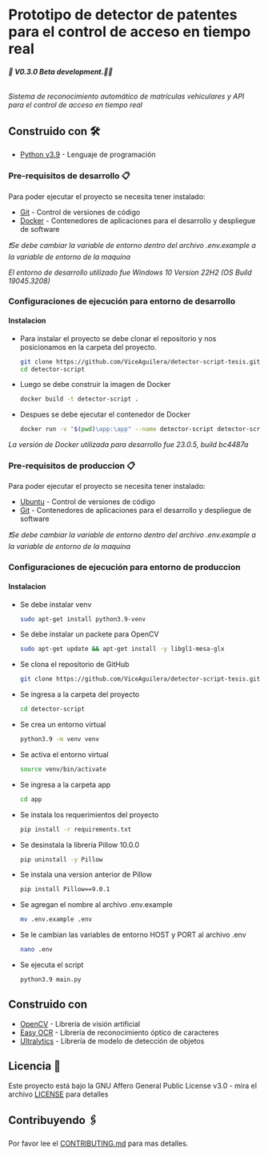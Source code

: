 # Prototipo de detector de patentes para el control de acceso en tiempo real

###### **🚧 V0.3.0 Beta development.🚧🔨**

_Sistema de reconocimiento automático de matrículas vehiculares y API para el control de acceso en tiempo real_

## Construido con 🛠️

- [Python v3.9](https://www.python.org/) - Lenguaje de programación

### Pre-requisitos de desarrollo 📋

Para poder ejecutar el proyecto se necesita tener instalado:

- [Git](https://git-scm.com/downloads) - Control de versiones de código
- [Docker](https://docs.docker.com/get-docker/) - Contenedores de aplicaciones para el desarrollo y despliegue de software

_❗Se debe cambiar la variable de entorno dentro del archivo .env.example a la variable de entorno de la maquina_

_El entorno de desarrollo utilizado fue Windows 10 Version 22H2 (OS Build 19045.3208)_

### Configuraciones de ejecución para entorno de desarrollo

#### Instalacion

- Para instalar el proyecto se debe clonar el repositorio y nos posicionamos en la carpeta del proyecto.

  ```bash
  git clone https://github.com/ViceAguilera/detector-script-tesis.git detector-script
  cd detector-script
  ```
  
- Luego se debe construir la imagen de Docker

  ```bash
  docker build -t detector-script .
  ```

- Despues se debe ejecutar el contenedor de Docker
  ```bash
  docker run -v "$(pwd)\app:\app" --name detector-script detector-script
  ```

_La versión de Docker utilizada para desarrollo fue 23.0.5, build bc4487a_

### Pre-requisitos de produccion 📋

Para poder ejecutar el proyecto se necesita tener instalado:

- [Ubuntu](https://ubuntu.com/download) - Control de versiones de código
- [Git](https://git-scm.com/downloads) - Contenedores de aplicaciones para el desarrollo y despliegue de software

_❗Se debe cambiar la variable de entorno dentro del archivo .env.example a la variable de entorno de la maquina_


### Configuraciones de ejecución para entorno de produccion

#### Instalacion

- Se debe instalar venv
  ```bash
  sudo apt-get install python3.9-venv
  ```
  
- Se debe instalar un packete para OpenCV
  ```bash
  sudo apt-get update && apt-get install -y libgl1-mesa-glx
  ```

- Se clona el repositorio de GitHub
  ```bash
  git clone https://github.com/ViceAguilera/detector-script-tesis.git detector-script
  ```
  
- Se ingresa a la carpeta del proyecto
  ```bash
  cd detector-script
  ```
  
- Se crea un entorno virtual
  ```bash
  python3.9 -m venv venv
  ```
  
- Se activa el entorno virtual
  ```bash
  source venv/bin/activate
  ```
  
- Se ingresa a la carpeta app
  ```bash
  cd app
  ```

- Se instala los requerimientos del proyecto
  ```bash
  pip install -r requirements.txt
  ```

- Se desinstala la libreria Pillow 10.0.0
  ```bash
  pip uninstall -y Pillow
  ```

- Se instala una version anterior de Pillow
  ```bash
  pip install Pillow==9.0.1
  ```

- Se agregan el nombre al archivo .env.example
  ```bash
  mv .env.example .env
  ```

- Se le cambian las variables de entorno HOST y PORT al archivo .env
  ```bash
  nano .env
  ```

- Se ejecuta el script
  ```bash
  python3.9 main.py
  ```

## Construido con 
- [OpenCV](https://opencv.org/) - Librería de visión artificial
- [Easy OCR](https://www.jaided.ai/easyocr/) - Librería de reconocimiento óptico de caracteres
- [Ultralytics](https://ultralytics.com/) - Librería de modelo de detección de objetos

## Licencia 📄

Este proyecto está bajo la GNU Affero General Public License v3.0 - mira el archivo [LICENSE](LICENSE) para detalles

## Contribuyendo 🖇️

Por favor lee el [CONTRIBUTING.md](CONTRIBUTING.md) para mas detalles.